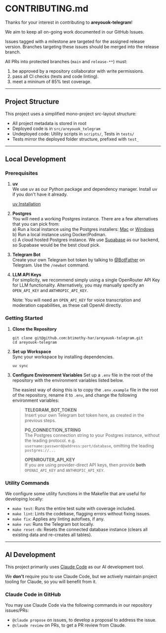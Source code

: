 # CONTRIBUTING.md

Thanks for your interest in contributing to **areyouok-telegram**!

We aim to keep all on-going work documented in our GitHub Issues.

Issues tagged with a milestone are targeted for the assigned release version. Branches targeting these issues should be merged into the release branch.

All PRs into protected branches (`main` and `release-**`) must:
1) be approved by a repository collaborator with write permissions.
2) pass all CI checks (tests and code linting).
3) meet a mininum of 85% test coverage.

---

## Project Structure

This project uses a simplified mono-project src-layout structure:

- All project metadata is stored in root
- Deployed code is in `src/areyouok_telegram`
- Undeployed code: Utility scripts in `scripts/`, Tests in `tests/`
- Tests mirror the deployed folder structure, prefixed with `test_`

---

## Local Development

### Prerequisites

1. **uv**  
   We use uv as our Python package and dependency manager.
   Install uv if you don't have it already.

   [uv Installation](https://docs.astral.sh/uv/getting-started/installation/)

2. **Postgres**<br />
   You will need a working Postgres instance. There are a few alternatives that you can pick from:
   <br />a) Run a local instance using the Postgres installers: [Mac](https://postgresapp.com) or [Windows](https://www.postgresql.org/download/windows/)
   <br />b) Run a local instance using Docker/Podman.
   <br />c) A cloud hosted Postgres instance. We use [Supabase](https://supabase.com/) as our backend, so Supabase would be the best cloud pick.

3. **Telegram Bot**<br />
   Create your own Telegram bot token by talking to [@BotFather](https://t.me/botfather) on Telegram. Use the `/newbot` command.

4. **LLM API Keys**<br />
   For simplicity, we recommend simply using a single OpenRouter API Key for LLM functionality. Alternatively, you may manually specify an `OPEN_API_KEY` and `ANTHROPIC_API_KEY`.

   Note: You will need an `OPEN_API_KEY` for voice transcription and moderation capabilities, as these call OpenAI directly.

### Getting Started

1. **Clone the Repository**  
   ```
   git clone git@github.com:btimothy-har/areyouok-telegram.git
   cd areyouok-telegram
   ```

2. **Set up Workspace**  
   Sync your workspace by installing dependencies.
   ```
   uv sync
   ```

3. **Configure Environment Variables** 
   Set up a `.env` file in the root of the repository with the environment variables listed below.

   The easiest way of doing this is to copy the `.env.example` file in the root of the repository, rename it to `.env`, and change the following environment variables:
   > 
   > **TELEGRAM_BOT_TOKEN**<br />
   Insert your own Telegram bot token here, as created in the previous steps.
   >
   > **PG_CONNECTION_STRING**<br />
   The Postgres connection string to your Postgres instance, without the leading protocol. 
   e.g. `username:password@address:port/database`, omitting the leading `postgres://...`
   > 
   > **OPENROUTER_API_KEY**<br />
   If you are using provider-direct API keys, then provide **both** `OPENAI_API_KEY` and `ANTHROPIC_API_KEY`.

### Utility Commands

We configure some utility functions in the Makefile that are useful for developing locally:

- `make test`: Runs the entire test suite with coverage included.
- `make lint`: Lints the codebase, flagging errors without fixing issues.
- `make fix`: Applies any linting autofixes, if any.
- `make run`: Runs the Telegram bot locally.
- `make reset-db`: Resets the connected database instance (clears all existing data and re-creates all tables).

---

## AI Development

This project primarily uses [Claude Code](https://www.anthropic.com/claude-code) as our AI development tool.

We **don't** require you to use Claude Code, but we actively maintain project tooling for Claude, so you will benefit from it.

### Claude Code in GitHub
You may use Claude Code via the following commands in our repository issues/PRs:
- `@claude propose` on issues, to develop a proposal to address the issue.
- `@claude review` on PRs, to get a PR review from Claude.
